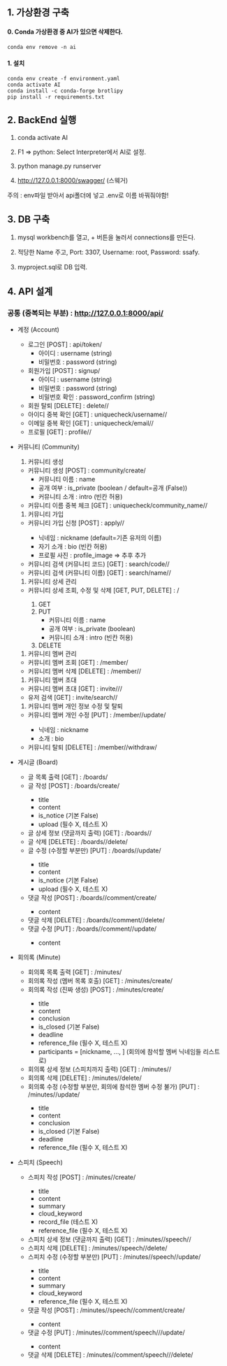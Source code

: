 ## 1. 가상환경 구축

#### 0. Conda 가상환경 중 AI가 있으면 삭제한다.

```
conda env remove -n ai
```



#### 1. 설치

```
conda env create -f environment.yaml
conda activate AI
conda install -c conda-forge brotlipy
pip install -r requirements.txt
```



## 2. BackEnd 실행

1. conda activate AI

2. F1 => python: Select Interpreter에서 AI로 설정.

3. python manage.py runserver

4. http://127.0.0.1:8000/swagger/ (스웨거)

주의 : env파일 받아서 api폴더에 넣고 .env로 이름 바꿔줘야함!



## 3. DB 구축

1. mysql workbench를 열고, + 버튼을 눌러서 connections를 만든다.

2. 적당한 Name 주고, Port: 3307, Username: root, Password: ssafy.

3. myproject.sql로 DB 입력.



## 4. API 설계

### 공통 (중복되는 부분) : http://127.0.0.1:8000/api/

- 계정 (Account)
  - 로그인 [POST] : api/token/
    - 아이디 : username (string)
    - 비밀번호 : password (string)
  - 회원가입 [POST] : signup/
    - 아이디 : username (string)
    - 비밀번호 : password (string)
    - 비밀번호 확인 : password_confirm (string)
  - 회원 탈퇴 [DELETE] : delete/<str : username>/
  - 아이디 중복 확인 [GET] : uniquecheck/username/<str : username>/
  - 이메일 중복 확인 [GET] : uniquecheck/email/<str : email>/
  - 프로필 [GET] : profile/<str : username>/



- 커뮤니티 (Community)

  1. 커뮤니티 생성

  - 커뮤니티 생성 [POST] : community/create/
    - 커뮤니티 이름 : name
    - 공개 여부 : is_private (boolean / default=공개 (False))
    - 커뮤니티 소개 : intro (빈칸 허용)
  - 커뮤니티 이름 중복 체크 [GET] : uniquecheck/community_name/<str : community_name>/

  1. 커뮤니티 가입

  - 커뮤니티 가입 신청 [POST] : apply/<int : community_pk>/
    - 닉네임 : nickname (default=기존 유저의 이름)
    - 자기 소개 : bio (빈칸 허용)
    - 프로필 사진 : profile_image ⇒ 추후 추가
  - 커뮤니티 검색 (커뮤니티 코드) [GET] : search/code/<str : code>/
  - 커뮤니티 검색 (커뮤니티 이름) [GET] : search/name/<str : keyword>/

  1. 커뮤니티 상세 관리

  - 커뮤니티 상세 조회, 수정 및 삭제 [GET, PUT, DELETE] : <int : community_pk>/
    1. GET
    2. PUT
       - 커뮤니티 이름 : name
       - 공개 여부 : is_private (boolean)
       - 커뮤니티 소개 : intro (빈칸 허용)
    3. DELETE

  1. 커뮤니티 멤버 관리

  - 커뮤니티 멤버 조회 [GET] : <int : community_pk>/member/
  - 커뮤니티 멤버 삭제 [DELETE] : <int : community_pk>/member/<int : member_pk>/

  1. 커뮤니티 멤버 초대

  - 커뮤니티 멤버 초대 [GET] : invite/<int : community_pk>/<int : user_pk>/
  - 유저 검색 [GET] : invite/search/<str : keyword>/

  1. 커뮤니티 멤버 개인 정보 수정 및 탈퇴

  - 커뮤니티 멤버 개인 수정 [PUT] : <int : community_pk>/member/<int : member_pk>/update/
    - 닉네임 : nickname
    - 소개 : bio
  - 커뮤니티 탈퇴 [DELETE] : <int : community_pk>/member/<int : member_pk>/withdraw/



- 게시글 (Board)
  - 글 목록 출력 [GET] : <int : community_pk>/boards/
  - 글 작성 [POST] : <int : community_pk>/boards/create/
    - title
    - content
    - is_notice (기본 False)
    - upload (필수 X, 테스트 X)
  - 글 상세 정보 (댓글까지 출력) [GET] : <int : community_pk>/boards/<int : board_pk>/
  - 글 삭제 [DELETE] : <int : community_pk>/boards/<int : board_pk>/delete/
  - 글 수정 (수정할 부분만) [PUT] : <int : community_pk>/boards/<int : board_pk>/update/
    - title
    - content
    - is_notice (기본 False)
    - upload (필수 X, 테스트 X)
  - 댓글 작성 [POST] : <int : community_pk>/boards/<int : board_pk>/comment/create/
    - content
  - 댓글 삭제 [DELETE] : <int : community_pk>/boards/<int : board_pk>/comment/<int : comment_pk>/delete/
  - 댓글 수정 [PUT] : <int : community_pk>/boards/<int : board_pk>/comment/<int : comment_pk>/update/
    - content



- 회의록 (Minute)
  - 회의록 목록 출력 [GET] : <int : community_pk>/minutes/
  - 회의록 작성 (멤버 목록 호출) [GET] : <int : community_pk>/minutes/create/
  - 회의록 작성 (진짜 생성) [POST] : <int : community_pk>/minutes/create/
    - title
    - content
    - conclusion
    - is_closed (기본 False)
    - deadline
    - reference_file (필수 X, 테스트 X)
    - participants = [nickname, ..., ] (회의에 참석할 멤버 닉네임들 리스트로)
  - 회의록 상세 정보 (스피치까지 출력) [GET] : <int : community_pk>/minutes/<int : minute_pk>/
  - 회의록 삭제 [DELETE] : <int : community_pk>/minutes/<int : minute_pk>/delete/
  - 회의록 수정 (수정할 부분만, 회의에 참석한 멤버 수정 불가) [PUT] : <int : community_pk>/minutes/<int : minute_pk>/update/
    - title
    - content
    - conclusion
    - is_closed (기본 False)
    - deadline
    - reference_file (필수 X, 테스트 X)



- 스피치 (Speech)
  - 스피치 작성 [POST] : <int : community_pk>/minutes/<int : minute_pk>/create/
    - title
    - content
    - summary
    - cloud_keyword
    - record_file (테스트 X)
    - reference_file (필수 X, 테스트 X)
  - 스피치 상세 정보 (댓글까지 출력) [GET] : <int : community_pk>/minutes/<int : minute_pk>/speech/<int : speech_pk>/
  - 스피치 삭제 [DELETE] : <int : community_pk>/minutes/<int : minute_pk>/speech/<int : speech_pk>/delete/
  - 스피치 수정 (수정할 부분만) [PUT] : <int : community_pk>/minutes/<int : minute_pk>/speech/<int : speech_pk>/update/
    - title
    - content
    - summary
    - cloud_keyword
    - reference_file (필수 X, 테스트 X)
  - 댓글 작성 [POST] : <int : community_pk>/minutes/<int : minute_pk>/speech/<int : speech_pk>/comment/create/
    - content
  - 댓글 수정 [PUT] : <int : community_pk>/minutes/<int : minute_pk>/comment/speech/<int : speech_pk>/<int : comment_pk>/update/
    - content
  - 댓글 삭제 [DELETE] : <int : community_pk>/minutes/<int : minute_pk>/comment/speech/<int : speech_pk>/<int : comment_pk>/delete/
